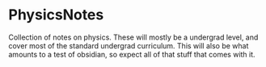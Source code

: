 # PhysicsNotes
Collection of notes on physics. These will mostly be a undergrad level, and cover most of the standard undergrad curriculum. This will also be what amounts to a test of obsidian, so expect all of that stuff that comes with it.
